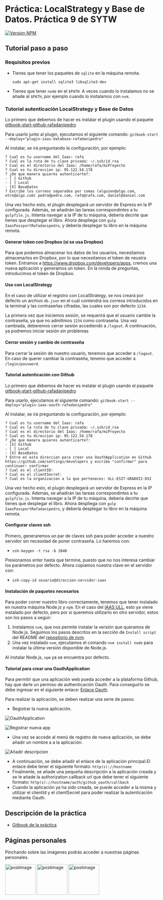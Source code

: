 # Práctica: LocalStrategy y Base de Datos. Práctica 9 de SYTW

[![Version NPM](https://img.shields.io/npm/v/plugin-iaas-database-rafadanipedro.svg)](https://www.npmjs.com/package/plugin-iaas-database-rafadanipedro)

## Tutorial paso a paso

### Requisitos previos

* Tienes que tener los paquetes de `sqlite` en la máquina remota.

  `sudo apt-get install sqlite3 libsqlite3-dev`

* Tienes que tener `node` en el `$PATH`. A veces cuando lo instalamos no se añade al `$PATH`, por ejemplo cuando lo instalamos con `nvm`.

### Tutorial autenticación LocalStrategy y Base de Datos

Lo primero que debemos de hacer es instalar el plugin usando el paquete [gitbook-start-github-rafadanipedro](https://www.npmjs.com/package/gitbook-start-github-rafadanipedro)

Para usarlo junto al plugin, ejecutamos el siguiente comando:
`gitbook-start --deploy="plugin-iaas-database-rafadanipedro"`

Al instalar, se irá preguntando la configuración, por ejemplo:

```
? Cual es tu username del Iaas: rafa
? Cual es la ruta de tu clave privada: ~/.ssh/id_rsa
? Cual es el directorio del Iaas: /home/rafa/miProyecto
? Cual es tu direccion ip: 95.122.54.178
? ¿De que manera quieres autenticarte?:
- [ ] Github
- [ ] Local
- [X] BaseDatos
? Escribe los correos separados por comas (alguien@algo.com, otro@algo.com) pedro@pedro.com, rafa@rafa.com, daniel@daniel.com

```
Una vez hecho esto, el plugin desplegará un servidor de Express en la IP configurada. Además, se añadirán las tareas correspondintes a tu `gulpfile.js`.
Intenta navegar a la IP de tu máquina, debería decirte que tienes que desplegar el libro.
Ahora despliega con `gulp IaasPassportRafadanipedro`, y debería desplegar tu libro en la máquina remota.

#### Generar token con Dropbox (si se usa Dropbox)

Para que podemos almacenar los datos de los usuarios, necesitamos almacenarlos en Dropbox, por lo que necesitamos el token de neustra token. Entramos a https://www.dropbox.com/developers/apps, cremos una nueva aplicación y generamos un token. En la ronda de preguntas, introducimos el token de Dropbox.


#### Uso con LocalStrategy
En el caso de utilizar el registro con LocalStrategy, se nos creará por defecto un archivo `db.json` en el cuál contendrá los correos introducidos en la terminal y las contraseñas cifradas, las cuales son por defecto `1234`.

La primera vez que iniciemos sesión, se requerirá que el usuario cambie la contraseña, ya que no admitimos `1234` como contraseña. Una vez cambiada, deberemos cerrar sesión accediendo a `/logout`. A continuación, ya podremos iniciar sesión sin problemas


#### Cerrar sesión y cambio de contraseña

Para cerrar la sesión de nuestro usuario, tenemos que acceder a `/logout`. En caso de querer cambiar la contraseña, tenemo que acceder a `/login/password`.

#### Tutorial autenticación con Github

Lo primero que debemos de hacer es instalar el plugin usando el paquete [gitbook-start-github-rafadanipedro](https://www.npmjs.com/package/gitbook-start-github-rafadanipedro)

Para usarlo, ejecutamos el siguiente comando: `gitbook-start --deploy="plugin-iaas-oauth-rafadanipedro"`

Al instalar, se irá preguntando la configuración, por ejemplo:
```
? Cual es tu username del Iaas: rafa
? Cual es la ruta de tu clave privada: ~/.ssh/id_rsa
? Cual es el directorio del Iaas: /home/rafa/miProyecto
? Cual es tu direccion ip: 95.122.54.178
? ¿De que manera quieres autenticarte?:
- [X] Github
- [ ] Local
- [X] BaseDatos
? Entre en esta direccion para crear una OauthApplication en Github https://github.com/settings/developers y escribe "confirmar" para continuar: confirmar
? Cual es el clientID:
? Cual es el clientSecret:
? Cual es la organizacion a la que perteneces: ULL-ESIT-GRADOII-DSI
```

Una vez hecho esto, el plugin desplegará un servidor de Express en la IP configurada. Además, se añadirán las tareas correspondintes a tu `gulpfile.js`.
Intenta navegar a la IP de tu máquina, debería decirte que tienes que desplegar el libro.
Ahora despliega con `gulp IaasPassportRafadanipedro`, y debería desplegar tu libro en la máquina remota.

#### Configurar claves ssh
Primero, generaremos un par de claves ssh para poder acceder a nuestro servidor sin necesidad de poner contraseña. Lo haremos con:
- `ssh-keygen -t rsa -b 2048`

Presionamos enter hasta que termine, puesto que no nos interesa cambiar los parámetros por defecto. Ahora copiamos nuestra clave en el servidor con:
- `ssh-copy-id usuario@direccion-servidor-iaas`

#### Instalación de paquetes necesarios
Para poder correr nuestro libro correctamente, tenemos que tener instalado en nuestra máquina Node.js y `npm`. En el caso del [IAAS ULL](https://iaas.ull.es), esto ya viene instalado por defecto, pero por si queremos utilizarlo en otro servidor, estos son los pasos a seguir:

1. Instalamos `nvm`, que nos permite instalar la versión que queramos de Node.js. Seguimos los pasos descritos en la sección de `Install script` del README del [repositorio de nvm](https://github.com/creationix/nvm).
2. Una vez instalado `nvm`, ejecutamos el comando `nvm install node` para instalar la última versión disponible de Node.js.

Al instalar Node.js, `npm` ya se encuentra por defecto.

#### Tutorial para crear una OauthApplication

Para permitir que una aplicación web pueda acceder a la plataforma Github, hay que darle un permiso de authenticación Oauth. Para conseguirlo se debe ingresar en el siguiente enlace:
[Enlace Oauth](https://github.com/settings/developers).

Para realizar la aplicación, se deben realizar una serie de pasos:

* Registrar la nueva aplicación.

![OauthApplication](https://s16.postimg.org/uho7li4hh/captura_enlace_oauth.png)

![Registrar nueva app](https://s16.postimg.org/d1pg62g51/captura_boton_registrar_app.png)

* Una vez se accede al menú de registro de nueva aplicación, se debe añadir un nombre a a la aplicación.

![Añadir descripcion](https://s16.postimg.org/ofbzh9qnp/captura_creacion_app.png)
* A continuación, se debe añadir el enlace de la aplicación principal.El enlace debe tener el siguiente formato: `http(s)://hostname`
* Finalmente, se añade una pequeña descripción a la aplicación creada y se le añade la authorization callback url que debe tener el siguiente formato: `http(s)://hostname/auth/github_oauth/callback`
* Cuando la aplicación ya ha sido creada, se puede acceder a la misma y utilizar el clientId y el clientSecret para poder realizar la autenticación mediante Oauth.

## Descripción de la práctica
 * [Gitbook de la práctica](https://crguezl.github.io/ull-esit-1617/practicas/practicapassportlocalsequelize.html)

## Páginas personales

Pinchando sobre las imágenes podrás acceder a nuestras páginas personales.

<a href='https://rafaherrero.github.io' target='_blank'><img src='https://avatars2.githubusercontent.com/u/11819652?v=3&s=400' border='0' alt='postimage' width='100px'/></a> <a href='https://danielramosacosta.github.io/' target='_blank'><img src='https://avatars2.githubusercontent.com/u/11427028?v=3&s=400' border='0' alt='postimage' width='100px'/></a> <a href='https://alu0100505078.github.io/' target='_blank'><img src='https://avatars3.githubusercontent.com/u/14938442?v=3&s=400' border='0' alt='postimage' width='100px'/></a>
